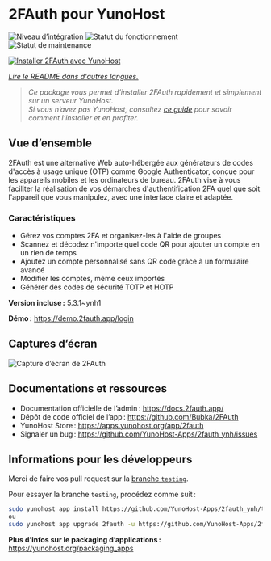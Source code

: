 <!--
Nota bene : ce README est automatiquement généré par <https://github.com/YunoHost/apps/tree/master/tools/readme_generator>
Il NE doit PAS être modifié à la main.
-->

# 2FAuth pour YunoHost

[![Niveau d’intégration](https://dash.yunohost.org/integration/2fauth.svg)](https://ci-apps.yunohost.org/ci/apps/2fauth/) ![Statut du fonctionnement](https://ci-apps.yunohost.org/ci/badges/2fauth.status.svg) ![Statut de maintenance](https://ci-apps.yunohost.org/ci/badges/2fauth.maintain.svg)

[![Installer 2FAuth avec YunoHost](https://install-app.yunohost.org/install-with-yunohost.svg)](https://install-app.yunohost.org/?app=2fauth)

*[Lire le README dans d'autres langues.](./ALL_README.md)*

> *Ce package vous permet d’installer 2FAuth rapidement et simplement sur un serveur YunoHost.*  
> *Si vous n’avez pas YunoHost, consultez [ce guide](https://yunohost.org/install) pour savoir comment l’installer et en profiter.*

## Vue d’ensemble

2FAuth est une alternative Web auto-hébergée aux générateurs de codes d'accès à usage unique (OTP) comme Google Authenticator, conçue pour les appareils mobiles et les ordinateurs de bureau.
2FAuth vise à vous faciliter la réalisation de vos démarches d'authentification 2FA quel que soit l'appareil que vous manipulez, avec une interface claire et adaptée.

### Caractéristiques

- Gérez vos comptes 2FA et organisez-les à l'aide de groupes
- Scannez et décodez n'importe quel code QR pour ajouter un compte en un rien de temps
- Ajoutez un compte personnalisé sans QR code grâce à un formulaire avancé
- Modifier les comptes, même ceux importés
- Générer des codes de sécurité TOTP et HOTP

**Version incluse :** 5.3.1~ynh1

**Démo :** <https://demo.2fauth.app/login>

## Captures d’écran

![Capture d’écran de 2FAuth](./doc/screenshots/screenshot.png)

## Documentations et ressources

- Documentation officielle de l’admin : <https://docs.2fauth.app/>
- Dépôt de code officiel de l’app : <https://github.com/Bubka/2FAuth>
- YunoHost Store : <https://apps.yunohost.org/app/2fauth>
- Signaler un bug : <https://github.com/YunoHost-Apps/2fauth_ynh/issues>

## Informations pour les développeurs

Merci de faire vos pull request sur la [branche `testing`](https://github.com/YunoHost-Apps/2fauth_ynh/tree/testing).

Pour essayer la branche `testing`, procédez comme suit :

```bash
sudo yunohost app install https://github.com/YunoHost-Apps/2fauth_ynh/tree/testing --debug
ou
sudo yunohost app upgrade 2fauth -u https://github.com/YunoHost-Apps/2fauth_ynh/tree/testing --debug
```

**Plus d’infos sur le packaging d’applications :** <https://yunohost.org/packaging_apps>
